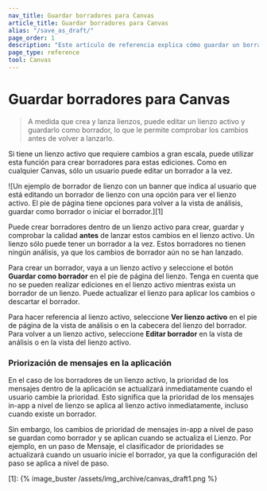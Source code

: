 ```yaml
---
nav_title: Guardar borradores para Canvas
article_title: Guardar borradores para Canvas
alias: "/save_as_draft/"
page_order: 1
description: "Este artículo de referencia explica cómo guardar un borrador de un lienzo que ya se ha lanzado."
page_type: reference
tool: Canvas
---
```


# Guardar borradores para Canvas

> A medida que crea y lanza lienzos, puede editar un lienzo activo y guardarlo como borrador, lo que le permite comprobar los cambios antes de volver a lanzarlo. 

Si tiene un lienzo activo que requiere cambios a gran escala, puede utilizar esta función para crear borradores para estas ediciones. Como en cualquier Canvas, sólo un usuario puede editar un borrador a la vez.

![Un ejemplo de borrador de lienzo con un banner que indica al usuario que está editando un borrador de lienzo con una opción para ver el lienzo activo. El pie de página tiene opciones para volver a la vista de análisis, guardar como borrador o iniciar el borrador.][1]

Puede crear borradores dentro de un lienzo activo para crear, guardar y comprobar la calidad **antes** de lanzar estos cambios en el lienzo activo. Un lienzo sólo puede tener un borrador a la vez. Estos borradores no tienen ningún análisis, ya que los cambios de borrador aún no se han lanzado.

Para crear un borrador, vaya a un lienzo activo y seleccione el botón **Guardar como borrador** en el pie de página del lienzo. Tenga en cuenta que no se pueden realizar ediciones en el lienzo activo mientras exista un borrador de un lienzo. Puede actualizar el lienzo para aplicar los cambios o descartar el borrador. 

Para hacer referencia al lienzo activo, seleccione **Ver lienzo activo** en el pie de página de la vista de análisis o en la cabecera del lienzo del borrador. Para volver a un lienzo activo, seleccione **Editar borrador** en la vista de análisis o en la vista del lienzo activo.

### Priorización de mensajes en la aplicación

En el caso de los borradores de un lienzo activo, la prioridad de los mensajes dentro de la aplicación se actualizará inmediatamente cuando el usuario cambie la prioridad. Esto significa que la prioridad de los mensajes in-app a nivel de lienzo se aplica al lienzo activo inmediatamente, incluso cuando existe un borrador. 

Sin embargo, los cambios de prioridad de mensajes in-app a nivel de paso se guardan como borrador y se aplican cuando se actualiza el Lienzo. Por ejemplo, en un paso de Mensaje, el clasificador de prioridades se actualizará cuando un usuario inicie el borrador, ya que la configuración del paso se aplica a nivel de paso.

[1]: {% image_buster /assets/img_archive/canvas_draft1.png %}
